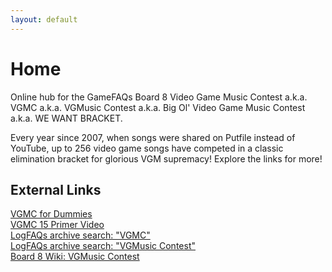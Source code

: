 ```yaml
---
layout: default
---
```


# Home

Online hub for the GameFAQs Board 8 Video Game Music Contest a.k.a. VGMC a.k.a. VGMusic Contest a.k.a. Big Ol' Video Game Music Contest a.k.a. WE WANT BRACKET.

Every year since 2007, when songs were shared on Putfile instead of YouTube, up to 256 video game songs have competed in a classic elimination bracket for glorious VGM supremacy! Explore the links for more!

## External Links

[VGMC for Dummies](https://docs.google.com/document/d/1z3L461h7kTwS27Pr2rIRlWcNJv3HdZS9VhQ7kbwu1UU)\
[VGMC 15 Primer Video](https://www.youtube.com/watch?v=zqUADAakOnE)\
[LogFAQs archive search: "VGMC"](https://www.logfaqs.com/board.php?id=1&&search=vgmc)\
[LogFAQs archive search: "VGMusic Contest"](https://www.logfaqs.com/board.php?id=1&&search=vgmusic%20contest)\
[Board 8 Wiki: VGMusic Contest](https://board8.fandom.com/wiki/VGMusic_Contest)